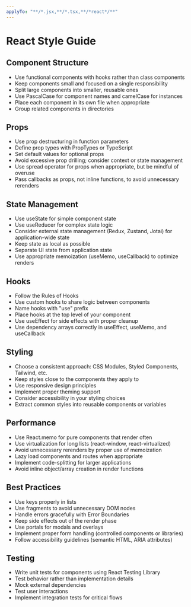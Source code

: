 ```yaml
---
applyTo: "**/*.jsx,**/*.tsx,**/*react*/**"
---
```

# React Style Guide

## Component Structure
- Use functional components with hooks rather than class components
- Keep components small and focused on a single responsibility
- Split large components into smaller, reusable ones
- Use PascalCase for component names and camelCase for instances
- Place each component in its own file when appropriate
- Group related components in directories

## Props
- Use prop destructuring in function parameters
- Define prop types with PropTypes or TypeScript
- Set default values for optional props
- Avoid excessive prop drilling; consider context or state management
- Use spread operator for props when appropriate, but be mindful of overuse
- Pass callbacks as props, not inline functions, to avoid unnecessary rerenders

## State Management
- Use useState for simple component state
- Use useReducer for complex state logic
- Consider external state management (Redux, Zustand, Jotai) for application-wide state
- Keep state as local as possible
- Separate UI state from application state
- Use appropriate memoization (useMemo, useCallback) to optimize renders

## Hooks
- Follow the Rules of Hooks
- Use custom hooks to share logic between components
- Name hooks with "use" prefix
- Place hooks at the top level of your component
- Use useEffect for side effects with proper cleanup
- Use dependency arrays correctly in useEffect, useMemo, and useCallback

## Styling
- Choose a consistent approach: CSS Modules, Styled Components, Tailwind, etc.
- Keep styles close to the components they apply to
- Use responsive design principles
- Implement proper theming support
- Consider accessibility in your styling choices
- Extract common styles into reusable components or variables

## Performance
- Use React.memo for pure components that render often
- Use virtualization for long lists (react-window, react-virtualized)
- Avoid unnecessary rerenders by proper use of memoization
- Lazy load components and routes when appropriate
- Implement code-splitting for larger applications
- Avoid inline object/array creation in render functions

## Best Practices
- Use keys properly in lists
- Use fragments to avoid unnecessary DOM nodes
- Handle errors gracefully with Error Boundaries
- Keep side effects out of the render phase
- Use portals for modals and overlays
- Implement proper form handling (controlled components or libraries)
- Follow accessibility guidelines (semantic HTML, ARIA attributes)

## Testing
- Write unit tests for components using React Testing Library
- Test behavior rather than implementation details
- Mock external dependencies
- Test user interactions
- Implement integration tests for critical flows
